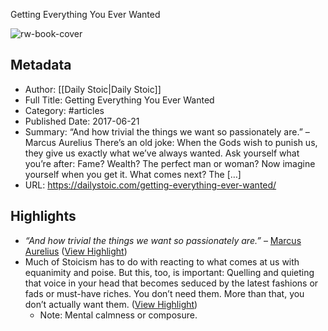 Getting Everything You Ever Wanted

![rw-book-cover](https://dailystoic.com/wp-content/uploads/2017/04/daily-stoic-header-2-min.png)

## Metadata
- Author: [[Daily Stoic|Daily Stoic]]
- Full Title: Getting Everything You Ever Wanted
- Category: #articles
- Published Date: 2017-06-21
- Summary: “And how trivial the things we want so passionately are.” – Marcus Aurelius There’s an old joke: When the Gods wish to punish us, they give us exactly what we’ve always wanted. Ask yourself what you’re after: Fame? Wealth? The perfect man or woman? Now imagine yourself when you get it. What comes next? The […]
- URL: https://dailystoic.com/getting-everything-ever-wanted/

## Highlights
- *“And how trivial the things we want so passionately are.”* – [Marcus Aurelius](http://dailystoic.com/marcus-aurelius) ([View Highlight](https://read.readwise.io/read/01he02mdjt5y1jv3n9ed25h21s))
- Much of Stoicism has to do with reacting to what comes at us with equanimity and poise. But this, too, is important: Quelling and quieting that voice in your head that becomes seduced by the latest fashions or fads or must-have riches. You don’t need them. More than that, you don’t actually want them. ([View Highlight](https://read.readwise.io/read/01he02tnrjqw2zhdt01cyzwr8t))
    - Note: Mental calmness or composure.
